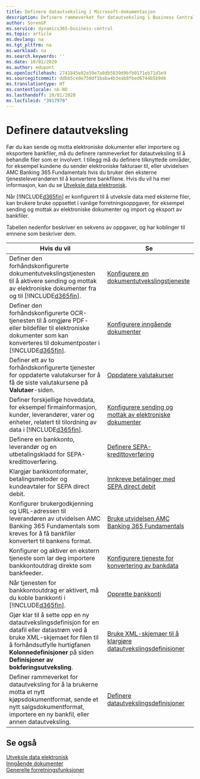 ```yaml
---
title: Definere datautveksling | Microsoft-dokumentasjon
description: Definere rammeverket for datautveksling i Business Central.
author: SorenGP
ms.service: dynamics365-business-central
ms.topic: article
ms.devlang: na
ms.tgt_pltfrm: na
ms.workload: na
ms.search.keywords: ''
ms.date: 10/01/2020
ms.author: edupont
ms.openlocfilehash: 2741845e82e59e7a8db5839d9bfb0171eb71d3e9
ms.sourcegitcommit: ddbb5cede750df1baba4b3eab8fbed6744b5b9d6
ms.translationtype: HT
ms.contentlocale: nb-NO
ms.lasthandoff: 10/01/2020
ms.locfileid: "3917979"
---
```

# <a name="setting-up-data-exchange"></a>Definere datautveksling
Før du kan sende og motta elektroniske dokumenter eller importere og eksportere bankfiler, må du definere rammeverket for datautveksling til å behandle filer som er involvert. I tillegg må du definere tilknyttede områder, for eksempel kundene du sender elektroniske fakturaer til, eller utvidelsen AMC Banking 365 Fundamentals hvis du bruker den eksterne tjenesteleverandøren til å konvertere bankfilene. Hvis du vil ha mer informasjon, kan du se [Utveksle data elektronisk](across-data-exchange.md).  

 Når [!INCLUDE[d365fin](includes/d365fin_md.md)] er konfigurert til å utveksle data med eksterne filer, kan brukere bruke oppsettet i vanlige forretningsoppgaver, for eksempel sending og mottak av elektroniske dokumenter og import og eksport av bankfiler.  

 Tabellen nedenfor beskriver en sekvens av oppgaver, og har koblinger til emnene som beskriver dem.  

|**Hvis du vil**|**Se**|  
|------------|-------------|  
|Definer den forhåndskonfigurerte dokumentutvekslingstjenesten til å aktivere sending og mottak av elektroniske dokumenter fra og til [!INCLUDE[d365fin](includes/d365fin_md.md)].|[Konfigurere en dokumentutvekslingstjeneste](across-how-to-set-up-a-document-exchange-service.md)|  
|Definer den forhåndskonfigurerte OCR-tjenesten til å omgjøre PDF- eller bildefiler til elektroniske dokumenter som kan konverteres til dokumentposter i [!INCLUDE[d365fin](includes/d365fin_md.md)].|[Konfigurere inngående dokumenter](across-how-setup-income-documents.md)|  
|Definer ett av to forhåndskonfigurerte tjenester for oppdaterte valutakurser for å få de siste valutakursene på **Valutaer**-siden.|[Oppdatere valutakurser](finance-how-update-currencies.md)|  
|Definer forskjellige hoveddata, for eksempel firmainformasjon, kunder, leverandører, varer og enheter, relatert til tilordning av data i [!INCLUDE[d365fin](includes/d365fin_md.md)].|[Konfigurere sending og mottak av elektroniske dokumenter](across-how-to-set-up-electronic-document-sending-and-receiving.md)|  
|Definere en bankkonto, leverandør og en utbetalingskladd for SEPA-kredittoverføring.|[Definere SEPA-kredittoverføring](finance-make-payments-with-bank-data-conversion-service-or-sepa-credit-transfer.md#setting-up-sepa-credit-transfer)|  
|Klargjør bankkontoformater, betalingsmetoder og kundeavtaler for SEPA direct debit.|[Innkreve betalinger med SEPA direct debit](finance-collect-payments-with-sepa-direct-debit.md)|  
|Konfigurer brukergodkjenning og URL-adressen til leverandøren av utvidelsen AMC Banking 365 Fundamentals som kreves for å få bankfiler konvertert til bankens format.|[Bruke utvidelsen AMC Banking 365 Fundamentals](ui-extensions-amc-banking.md)|  
|Konfigurer og aktiver en ekstern tjeneste som lar deg importere bankkontoutdrag direkte som bankfeeder.|[Konfigurere tjeneste for konvertering av bankdata](bank-how-setup-bank-statement-service.md)|  
|Når tjenesten for bankkontoutdrag er aktivert, må du koble bankkonti i [!INCLUDE[d365fin](includes/d365fin_md.md)].|[Opprette bankkonti](bank-how-setup-bank-accounts.md)|  
|Gjør klar til å sette opp en ny datautvekslingsdefinisjon for en datafil eller datastrøm ved å bruke XML-skjemaet for filen til å forhåndsutfylle hurtigfanen **Kolonnedefinisjoner** på siden **Definisjoner av bokføringsutveksling**.|[Bruke XML-skjemaer til å klargjøre datautvekslingsdefinisjoner](across-how-to-use-xml-schemas-to-prepare-data-exchange-definitions.md)|  
|Definer rammeverket for datautveksling for å la brukerne motta et nytt kjøpsdokumentformat, sende et nytt salgsdokumentformat, importere en ny bankfil, eller annen datautveksling.|[Definere datautvekslingsdefinisjoner](across-how-to-set-up-data-exchange-definitions.md)|  

## <a name="see-also"></a>Se også  
[Utveksle data elektronisk](across-data-exchange.md)  
[Inngående dokumenter](across-income-documents.md)  
[Generelle forretningsfunksjoner](ui-across-business-areas.md)  
